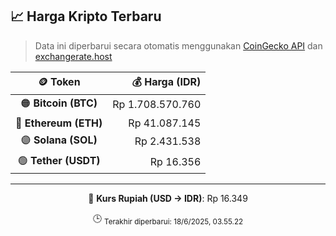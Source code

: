 

<!-- HARGA_KRIPTO -->
## 📈 Harga Kripto Terbaru

> Data ini diperbarui secara otomatis menggunakan [CoinGecko API](https://www.coingecko.com/) dan [exchangerate.host](https://exchangerate.host/)

<div align="center">

| 🪙 Token | 💰 Harga (IDR) |
|:------:|---------------:|
| 🟠 **Bitcoin (BTC)**   | Rp 1.708.570.760 |
| 🔵 **Ethereum (ETH)**  | Rp 41.087.145 |
| 🟣 **Solana (SOL)**    | Rp 2.431.538 |
| 🟢 **Tether (USDT)**   | Rp 16.356 |

---

💱 **Kurs Rupiah (USD → IDR)**: Rp 16.349

🕒 <sub>Terakhir diperbarui: 18/6/2025, 03.55.22</sub>

</div>
<!-- /HARGA_KRIPTO -->